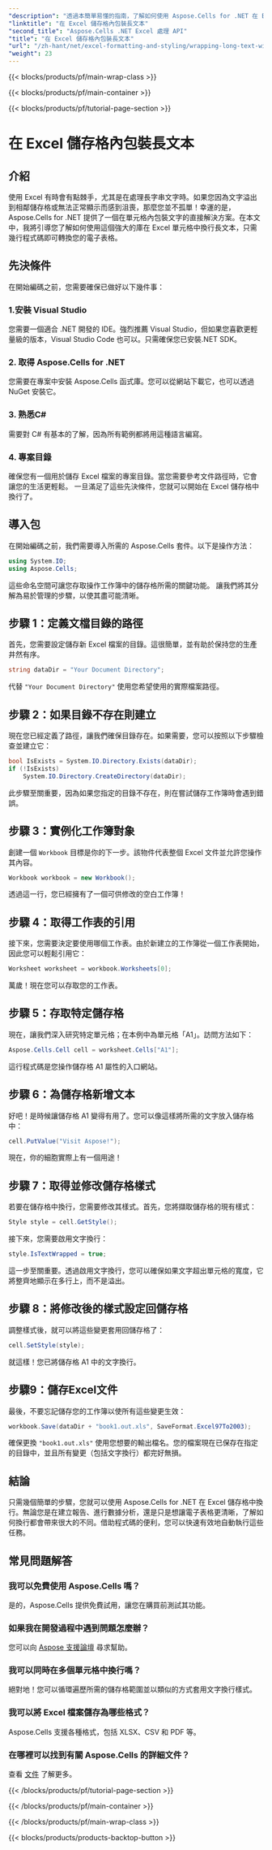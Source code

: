 ```yaml
---
"description": "透過本簡單易懂的指南，了解如何使用 Aspose.Cells for .NET 在 Excel 儲存格中換行顯示長文字。輕鬆轉換您的電子表格。"
"linktitle": "在 Excel 儲存格內包裝長文本"
"second_title": "Aspose.Cells .NET Excel 處理 API"
"title": "在 Excel 儲存格內包裝長文本"
"url": "/zh-hant/net/excel-formatting-and-styling/wrapping-long-text-within-cells/"
"weight": 23
---
```


{{< blocks/products/pf/main-wrap-class >}}

{{< blocks/products/pf/main-container >}}

{{< blocks/products/pf/tutorial-page-section >}}

# 在 Excel 儲存格內包裝長文本

## 介紹
使用 Excel 有時會有點棘手，尤其是在處理長字串文字時。如果您因為文字溢出到相鄰儲存格或無法正常顯示而感到沮喪，那麼您並不孤單！幸運的是，Aspose.Cells for .NET 提供了一個在單元格內包裝文字的直接解決方案。在本文中，我將引導您了解如何使用這個強大的庫在 Excel 單元格中換行長文本，只需幾行程式碼即可轉換您的電子表格。 
## 先決條件
在開始編碼之前，您需要確保已做好以下幾件事：
### 1.安裝 Visual Studio
您需要一個適合 .NET 開發的 IDE。強烈推薦 Visual Studio，但如果您喜歡更輕量級的版本，Visual Studio Code 也可以。只需確保您已安裝.NET SDK。
### 2. 取得 Aspose.Cells for .NET
您需要在專案中安裝 Aspose.Cells 函式庫。您可以從網站下載它，也可以透過 NuGet 安裝它。
### 3. 熟悉C#
需要對 C# 有基本的了解，因為所有範例都將用這種語言編寫。
### 4. 專案目錄
確保您有一個用於儲存 Excel 檔案的專案目錄。當您需要參考文件路徑時，它會讓您的生活更輕鬆。
一旦滿足了這些先決條件，您就可以開始在 Excel 儲存格中換行了。
## 導入包
在開始編碼之前，我們需要導入所需的 Aspose.Cells 套件。以下是操作方法：
```csharp
using System.IO;
using Aspose.Cells;
```
這些命名空間可讓您存取操作工作簿中的儲存格所需的關鍵功能。
讓我們將其分解為易於管理的步驟，以使其盡可能清晰。
## 步驟 1：定義文檔目錄的路徑
首先，您需要設定儲存新 Excel 檔案的目錄。這很簡單，並有助於保持您的生產井然有序。
```csharp
string dataDir = "Your Document Directory";
```
代替 `"Your Document Directory"` 使用您希望使用的實際檔案路徑。
## 步驟 2：如果目錄不存在則建立
現在您已經定義了路徑，讓我們確保目錄存在。如果需要，您可以按照以下步驟檢查並建立它：
```csharp
bool IsExists = System.IO.Directory.Exists(dataDir);
if (!IsExists)
    System.IO.Directory.CreateDirectory(dataDir);
```
此步驟至關重要，因為如果您指定的目錄不存在，則在嘗試儲存工作簿時會遇到錯誤。
## 步驟 3：實例化工作簿對象
創建一個 `Workbook` 目標是你的下一步。該物件代表整個 Excel 文件並允許您操作其內容。
```csharp
Workbook workbook = new Workbook();
```
透過這一行，您已經擁有了一個可供修改的空白工作簿！
## 步驟 4：取得工作表的引用
接下來，您需要決定要使用哪個工作表。由於新建立的工作簿從一個工作表開始，因此您可以輕鬆引用它：
```csharp
Worksheet worksheet = workbook.Worksheets[0];
```
萬歲！現在您可以存取您的工作表。
## 步驟 5：存取特定儲存格
現在，讓我們深入研究特定單元格；在本例中為單元格「A1」。訪問方法如下：
```csharp
Aspose.Cells.Cell cell = worksheet.Cells["A1"];
```
這行程式碼是您操作儲存格 A1 屬性的入口網站。
## 步驟 6：為儲存格新增文本
好吧！是時候讓儲存格 A1 變得有用了。您可以像這樣將所需的文字放入儲存格中：
```csharp
cell.PutValue("Visit Aspose!");
```
現在，你的細胞實際上有一個用途！
## 步驟 7：取得並修改儲存格樣式
若要在儲存格中換行，您需要修改其樣式。首先，您將擷取儲存格的現有樣式：
```csharp
Style style = cell.GetStyle();
```
接下來，您需要啟用文字換行：
```csharp
style.IsTextWrapped = true;
```
這一步至關重要。透過啟用文字換行，您可以確保如果文字超出單元格的寬度，它將整齊地顯示在多行上，而不是溢出。
## 步驟 8：將修改後的樣式設定回儲存格
調整樣式後，就可以將這些變更套用回儲存格了：
```csharp
cell.SetStyle(style);
```
就這樣！您已將儲存格 A1 中的文字換行。
## 步驟9：儲存Excel文件
最後，不要忘記儲存您的工作簿以使所有這些變更生效：
```csharp
workbook.Save(dataDir + "book1.out.xls", SaveFormat.Excel97To2003);
```
確保更換 `"book1.out.xls"` 使用您想要的輸出檔名。您的檔案現在已保存在指定的目錄中，並且所有變更（包括文字換行）都完好無損。
## 結論
只需幾個簡單的步驟，您就可以使用 Aspose.Cells for .NET 在 Excel 儲存格中換行。無論您是在建立報告、進行數據分析，還是只是想讓電子表格更清晰，了解如何換行都會帶來很大的不同。借助程式碼的便利，您可以快速有效地自動執行這些任務。
## 常見問題解答
### 我可以免費使用 Aspose.Cells 嗎？  
是的，Aspose.Cells 提供免費試用，讓您在購買前測試其功能。
### 如果我在開發過程中遇到問題怎麼辦？  
您可以向 [Aspose 支援論壇](https://forum.aspose.com/c/cells/9) 尋求幫助。
### 我可以同時在多個單元格中換行嗎？  
絕對地！您可以循環遍歷所需的儲存格範圍並以類似的方式套用文字換行樣式。
### 我可以將 Excel 檔案儲存為哪些格式？  
Aspose.Cells 支援各種格式，包括 XLSX、CSV 和 PDF 等。
### 在哪裡可以找到有關 Aspose.Cells 的詳細文件？  
查看 [文件](https://reference.aspose.com/cells/net/) 了解更多。

{{< /blocks/products/pf/tutorial-page-section >}}

{{< /blocks/products/pf/main-container >}}

{{< /blocks/products/pf/main-wrap-class >}}

{{< blocks/products/products-backtop-button >}}